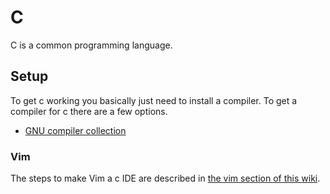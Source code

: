 # C

C is a common programming language.

## Setup

To get c working you basically just need to install a compiler.
To get a compiler for c there are a few options.

- [GNU compiler collection](https://gcc.gnu.org)

### Vim

The steps to make Vim a c IDE are described in [the vim section of this wiki](../linux/vim/c-language.md).
